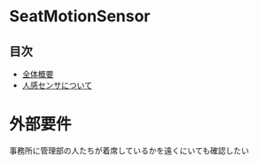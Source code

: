 # SeatMotionSensor

## 目次  
- [全体概要](#content1)  
- [人感センサについて](#content2)  

# 外部要件  

事務所に管理部の人たちが着席しているかを遠くにいても確認したい  




